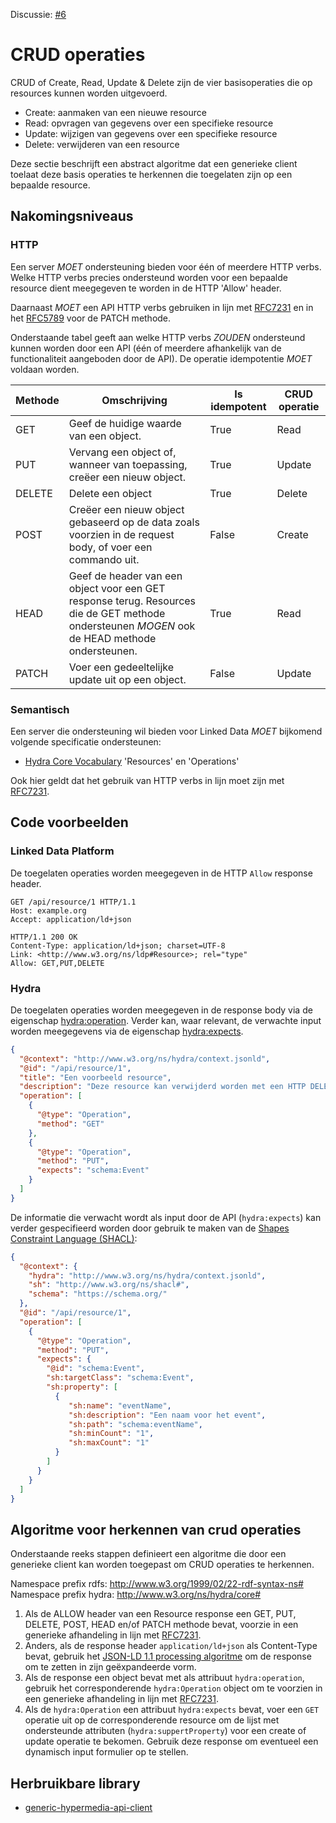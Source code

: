 Discussie: [#6](https://github.com/pietercolpaert/generieke-hypermedia-api/issues/6)

# CRUD operaties

CRUD of Create, Read, Update & Delete zijn de vier basisoperaties die op resources kunnen worden uitgevoerd.
* Create: aanmaken van een nieuwe resource
* Read: opvragen van gegevens over een specifieke resource
* Update: wijzigen van gegevens over een specifieke resource
* Delete: verwijderen van een resource

Deze sectie beschrijft een abstract algoritme dat een generieke client toelaat deze basis operaties te herkennen die toegelaten zijn op een bepaalde resource.

## Nakomingsniveaus

### HTTP

Een server _MOET_ ondersteuning bieden voor één of meerdere HTTP verbs. Welke HTTP verbs precies ondersteund worden voor een bepaalde resource dient meegegeven te worden in de HTTP 'Allow' header.

Daarnaast _MOET_ een API HTTP verbs gebruiken in lijn met [RFC7231](https://tools.ietf.org/html/rfc7231) en in het [RFC5789](https://tools.ietf.org/html/rfc5789) voor de PATCH methode.

Onderstaande tabel geeft aan welke HTTP verbs _ZOUDEN_ ondersteund kunnen worden door een API (één of meerdere afhankelijk van de functionaliteit aangeboden door de API). De operatie idempotentie _MOET_ voldaan worden. 

Methode  | Omschrijving  | Is idempotent | CRUD operatie
-------- | ------------- | ------------- | -------------
GET     | Geef de huidige waarde van een object. | True | Read
PUT     | Vervang een object of, wanneer van toepassing, creëer een nieuw object. | True | Update
DELETE  | Delete een object | True | Delete
POST    | Creëer een nieuw object gebaseerd op de data zoals voorzien in de request body, of voer een commando uit. | False | Create
HEAD    | Geef de header van een object voor een GET response terug. Resources die de GET methode ondersteunen _MOGEN_ ook de HEAD methode ondersteunen. | True | Read
PATCH   | Voer een gedeeltelijke update uit op een object. | False | Update

### Semantisch

Een server die ondersteuning wil bieden voor Linked Data _MOET_ bijkomend volgende specificatie ondersteunen:

+ [Hydra Core Vocabulary](http://www.hydra-cg.com/spec/latest/core/) 'Resources' en 'Operations'

Ook hier geldt dat het gebruik van HTTP verbs in lijn moet zijn met [RFC7231](https://tools.ietf.org/html/rfc7231).

## Code voorbeelden

### Linked Data Platform

De toegelaten operaties worden meegegeven in de HTTP `Allow` response header.

```
GET /api/resource/1 HTTP/1.1
Host: example.org
Accept: application/ld+json
```

```
HTTP/1.1 200 OK 
Content-Type: application/ld+json; charset=UTF-8
Link: <http://www.w3.org/ns/ldp#Resource>; rel="type"
Allow: GET,PUT,DELETE
```

### Hydra

De toegelaten operaties worden meegegeven in de response body via de eigenschap [hydra:operation](http://www.w3.org/ns/hydra/core#operation). Verder kan, waar relevant, de verwachte input worden meegegevens via de eigenschap [hydra:expects](http://www.w3.org/ns/hydra/core#expects).

```json
{
  "@context": "http://www.w3.org/ns/hydra/context.jsonld",
  "@id": "/api/resource/1",
  "title": "Een voorbeeld resource",
  "description": "Deze resource kan verwijderd worden met een HTTP DELETE request of aangepast worden met een HTTP PUT request",
  "operation": [
    {
      "@type": "Operation",
      "method": "GET"
    },
    {
      "@type": "Operation",
      "method": "PUT",
      "expects": "schema:Event"
    }
  ]
}
```

De informatie die verwacht wordt als input door de API (`hydra:expects`) kan verder gespecifieerd worden door gebruik te maken van de [Shapes Constraint Language (SHACL)](https://www.w3.org/TR/shacl/):

```json
{
  "@context": {
    "hydra": "http://www.w3.org/ns/hydra/context.jsonld",
    "sh": "http://www.w3.org/ns/shacl#",
    "schema": "https://schema.org/"
  },
  "@id": "/api/resource/1",
  "operation": [
    {
      "@type": "Operation",
      "method": "PUT",
      "expects": {
        "@id": "schema:Event",
        "sh:targetClass": "schema:Event",
        "sh:property": [
          {
             "sh:name": "eventName",
             "sh:description": "Een naam voor het event",
             "sh:path": "schema:eventName",
             "sh:minCount": "1",
             "sh:maxCount": "1"             
          }
        ]
      }
    }
  ]
}
```

## Algoritme voor herkennen van crud operaties

Onderstaande reeks stappen definieert een algoritme die door een generieke client kan worden toegepast om CRUD operaties te herkennen.

Namespace prefix rdfs: http://www.w3.org/1999/02/22-rdf-syntax-ns#
Namespace prefix hydra: http://www.w3.org/ns/hydra/core#

1. Als de ALLOW header van een Resource response een GET, PUT, DELETE, POST, HEAD en/of PATCH methode bevat, voorzie in een generieke afhandeling in lijn met [RFC7231](https://tools.ietf.org/html/rfc7231). 
2. Anders, als de response header `application/ld+json` als Content-Type bevat, gebruik het [JSON-LD 1.1 processing algoritme](https://json-ld.org/spec/FCGS/json-ld-api/20180607/#expansion-algorithms) om de response om te zetten in zijn geëxpandeerde vorm.
3. Als de response een object bevat met als attribuut `hydra:operation`, gebruik het corresponderende `hydra:Operation` object om te voorzien in een generieke afhandeling in lijn met [RFC7231](https://tools.ietf.org/html/rfc7231).
4. Als de `hydra:Operation` een attribuut `hydra:expects` bevat, voer een `GET` operatie uit op de corresponderende resource om de lijst met ondersteunde attributen (`hydra:suppertProperty`) voor een create of update operatie te bekomen. Gebruik deze response om eventueel een dynamisch input formulier op te stellen.

## Herbruikbare library

* [generic-hypermedia-api-client](https://github.com/Informatievlaanderen/generic-hypermedia-api-client)
